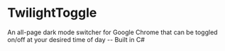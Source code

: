 # TwilightToggle
An all-page dark mode switcher for Google Chrome that can be toggled on/off at your desired time of day -- Built in C# 
